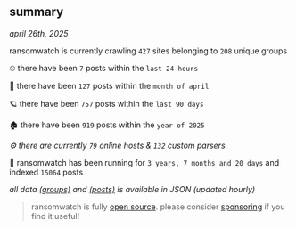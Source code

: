 
## summary
_april 26th, 2025_

ransomwatch is currently crawling `427` sites belonging to `208` unique groups

⏲ there have been `7` posts within the `last 24 hours`

🦈 there have been `127` posts within the `month of april`

🪐 there have been `757` posts within the `last 90 days`

🏚 there have been `919` posts within the `year of 2025`

_⚙️ there are currently `79` online hosts & `132` custom parsers._

🦕 ransomwatch has been running for `3 years, 7 months and 20 days` and indexed `15064` posts

_all data  [(groups)](http://ransomwhat.telemetry.ltd/groups) and [(posts)](http://ransomwhat.telemetry.ltd/posts) is available in JSON (updated hourly)_

> ransomwatch is fully [open source](https://github.com/joshhighet/ransomwatch#ransomwatch--). please consider [sponsoring](https://github.com/sponsors/joshhighet) if you find it useful!
